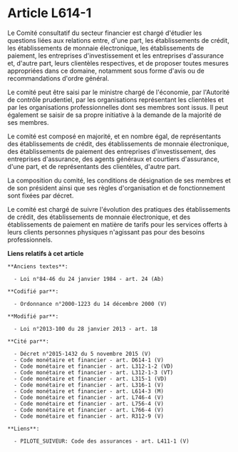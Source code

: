 # Article L614-1

Le Comité consultatif du secteur financier est chargé d'étudier les questions liées aux relations entre, d'une part, les
établissements de crédit, les établissements de monnaie électronique, les établissements de paiement, les entreprises
d'investissement et les entreprises d'assurance et, d'autre part, leurs clientèles respectives, et de proposer toutes mesures
appropriées dans ce domaine, notamment sous forme d'avis ou de recommandations d'ordre général.

Le comité peut être saisi par le ministre chargé de l'économie, par l'Autorité de contrôle prudentiel, par les organisations
représentant les clientèles et par les organisations professionnelles dont ses membres sont issus. Il peut également se
saisir de sa propre initiative à la demande de la majorité de ses membres.

Le comité est composé en majorité, et en nombre égal, de représentants des établissements de crédit, des établissements de
monnaie électronique, des établissements de paiement des entreprises d'investissement, des entreprises d'assurance, des
agents généraux et courtiers d'assurance, d'une part, et de représentants des clientèles, d'autre part.

La composition du comité, les conditions de désignation de ses membres et de son président ainsi que ses règles
d'organisation et de fonctionnement sont fixées par décret.

Le comité est chargé de suivre l'évolution des pratiques des établissements de crédit, des établissements de monnaie
électronique, et des établissements de paiement en matière de tarifs pour les services offerts à leurs clients personnes
physiques n'agissant pas pour des besoins professionnels.

**Liens relatifs à cet article**

	**Anciens textes**:

	  - Loi n°84-46 du 24 janvier 1984 - art. 24 (Ab)

	**Codifié par**:

	  - Ordonnance n°2000-1223 du 14 décembre 2000 (V)

	**Modifié par**:

	  - Loi n°2013-100 du 28 janvier 2013 - art. 18

	**Cité par**:

	  - Décret n°2015-1432 du 5 novembre 2015 (V)
	  - Code monétaire et financier - art. D614-1 (V)
	  - Code monétaire et financier - art. L312-1-2 (VD)
	  - Code monétaire et financier - art. L312-1-3 (VT)
	  - Code monétaire et financier - art. L315-1 (VD)
	  - Code monétaire et financier - art. L316-1 (V)
	  - Code monétaire et financier - art. L614-3 (M)
	  - Code monétaire et financier - art. L746-4 (V)
	  - Code monétaire et financier - art. L756-4 (V)
	  - Code monétaire et financier - art. L766-4 (V)
	  - Code monétaire et financier - art. R312-9 (V)

	**Liens**:

	  - PILOTE_SUIVEUR: Code des assurances - art. L411-1 (V)

